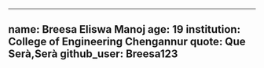  ---
name: Breesa Eliswa Manoj 
age: 19
institution: College of Engineering Chengannur 
quote: Que Serà,Serà
github_user: Breesa123
---
